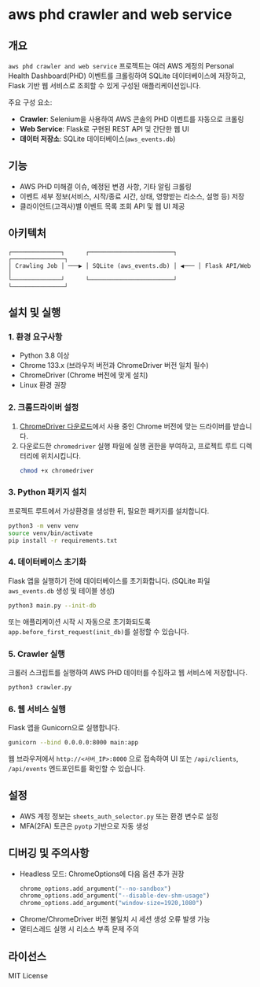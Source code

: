 ﻿# aws phd crawler and web service

## 개요
`aws phd crawler and web service` 프로젝트는 여러 AWS 계정의 Personal Health Dashboard(PHD) 이벤트를 크롤링하여 SQLite 데이터베이스에 저장하고, Flask 기반 웹 서비스로 조회할 수 있게 구성된 애플리케이션입니다.

주요 구성 요소:
- **Crawler**: Selenium을 사용하여 AWS 콘솔의 PHD 이벤트를 자동으로 크롤링
- **Web Service**: Flask로 구현된 REST API 및 간단한 웹 UI
- **데이터 저장소**: SQLite 데이터베이스(`aws_events.db`)

## 기능
- AWS PHD 미해결 이슈, 예정된 변경 사항, 기타 알림 크롤링
- 이벤트 세부 정보(서비스, 시작/종료 시간, 상태, 영향받는 리소스, 설명 등) 저장
- 클라이언트(고객사)별 이벤트 목록 조회 API 및 웹 UI 제공

## 아키텍처
```text
┌──────────────┐      ┌────────────────────────┐      ┌───────────────┐
│ Crawling Job │ ───▶ │ SQLite (aws_events.db) │ ◀─── │ Flask API/Web │
└──────────────┘      └────────────────────────┘      └───────────────┘
```

## 설치 및 실행

### 1. 환경 요구사항
- Python 3.8 이상
- Chrome 133.x (브라우저 버전과 ChromeDriver 버전 일치 필수)
- ChromeDriver (Chrome 버전에 맞게 설치)
- Linux 환경 권장

### 2. 크롬드라이버 설정
1. [ChromeDriver 다운로드](https://sites.google.com/chromium.org/driver/)에서 사용 중인 Chrome 버전에 맞는 드라이버를 받습니다.
2. 다운로드한 `chromedriver` 실행 파일에 실행 권한을 부여하고, 프로젝트 루트 디렉터리에 위치시킵니다.
   ```bash
   chmod +x chromedriver
   ```

### 3. Python 패키지 설치
프로젝트 루트에서 가상환경을 생성한 뒤, 필요한 패키지를 설치합니다.
```bash
python3 -m venv venv
source venv/bin/activate
pip install -r requirements.txt
```

### 4. 데이터베이스 초기화
Flask 앱을 실행하기 전에 데이터베이스를 초기화합니다. (SQLite 파일 `aws_events.db` 생성 및 테이블 생성)
```bash
python3 main.py --init-db
```
또는 애플리케이션 시작 시 자동으로 초기화되도록 `app.before_first_request(init_db)`를 설정할 수 있습니다.

### 5. Crawler 실행
크롤러 스크립트를 실행하여 AWS PHD 데이터를 수집하고 웹 서비스에 저장합니다.
```bash
python3 crawler.py
```

### 6. 웹 서비스 실행
Flask 앱을 Gunicorn으로 실행합니다.
```bash
gunicorn --bind 0.0.0.0:8000 main:app
```
웹 브라우저에서 `http://<서버_IP>:8000` 으로 접속하여 UI 또는 `/api/clients`, `/api/events` 엔드포인트를 확인할 수 있습니다.

## 설정
- AWS 계정 정보는 `sheets_auth_selector.py` 또는 환경 변수로 설정
- MFA(2FA) 토큰은 `pyotp` 기반으로 자동 생성

## 디버깅 및 주의사항
- Headless 모드: ChromeOptions에 다음 옵션 추가 권장
  ```python
  chrome_options.add_argument("--no-sandbox")
  chrome_options.add_argument("--disable-dev-shm-usage")
  chrome_options.add_argument("window-size=1920,1080")
  ```
- Chrome/ChromeDriver 버전 불일치 시 세션 생성 오류 발생 가능
- 멀티스레드 실행 시 리소스 부족 문제 주의

## 라이선스
MIT License

